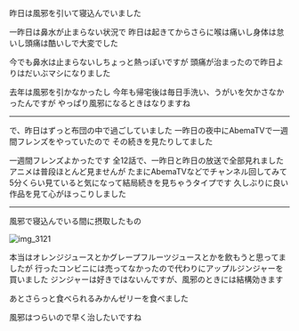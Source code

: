 昨日は風邪を引いて寝込んでいました

一昨日は鼻水が止まらない状況で
昨日は起きてからさらに喉は痛いし身体は怠いし頭痛は酷いしで大変でした

今でも鼻水は止まらないしちょっと熱っぽいですが
頭痛が治まったので昨日よりはだいぶマシになりました

去年は風邪を引かなかったし
今年も帰宅後は毎日手洗い、うがいを欠かさなかったんですが
やっぱり風邪になるときはなりますね

***

で、昨日はずっと布団の中で過ごしていました
一昨日の夜中にAbemaTVで一週間フレンズをやっていたので
その続きを見たりしてました

一週間フレンズよかったです
全12話で、一昨日と昨日の放送で全部見れました
アニメは普段ほとんど見ませんが
たまにAbemaTVなどでチャンネル回してみて
5分くらい見ていると気になって結局続きを見ちゃうタイプです
久しぶりに良い作品を見て心がほっこりしました

***

風邪で寝込んでいる間に摂取したもの

![img_3121](/images/2016/11/img_3121.jpg)

本当はオレンジジュースとかグレープフルーツジュースとかを飲もうと思ってましたが
行ったコンビニには売ってなかったので代わりにアップルジンジャーを買いました
ジンジャーは好きではないんですが、風邪のときには結構効きます

あとさらっと食べられるみかんゼリーを食べました

風邪はつらいので早く治したいですね
